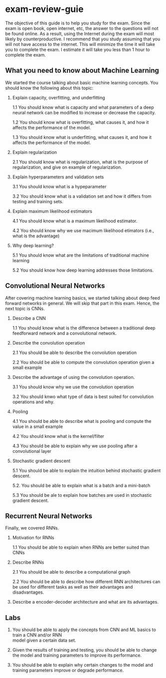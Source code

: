 # exam-review-guie

The objective of this guide is to help you study for the exam. Since the exam is open book,
open internet, etc, the answer to the questions will not be found online. As a result, using
the Internet during the exam will most likely by counterproductive. I recommend that you study
assuming that you will not have access to the internet. This will minimize the time it will
take you to complete the exam. I estimate it will take you less than 1 hour to complete the
exam. 

## What you need to know about Machine Learning
We started the course talking about basic machine learning concepts. You should know the
following about this topic:

1. Explain capacity, overfitting, and underfitting​ 

   1.1 You should know what is capacity and what parameters of a deep neural network can be modified to
   increase or decrease the capacity. 

   1.2 You should know what is overfitting, what causes it, and how it affects the performance of the
   model. 

   1.3 You should know what is underfitting, what causes it, and how it affects the performance
   of the model. 

2. Explain regularization​

    2.1 You should know what is regularization, what is the purpose of regularization, and give
    on example of regularization. 

3. Explain hyperparameters and validation sets​

    3.1 You should know what is a hypeparameter

    3.2 You should know what is a validation set and how it differs from testing and training sets. 

4. Explain maximum likelihood estimators​

    4.1  You should know what is a maximum likelihood estimator. 

    4.2 You should know why we use macimum likelihood etimators (i.e., what is the advantage)

5. Why deep learning?

    5.1 You should know what are the limitations of traditional machine learning

    5.2 You should know how deep learning addresses those limitations. 
    
## Convolutional Neural Networks
After covering machine learning basics, we started talking about deep feed forward networks in
general.  We will skip that part in this exam. Hence, the next topic is CNNs. ​

1. Describe a CNN​

    1.1 You should know what is the difference between a traditional deep feedforward network and a
    convolutional network. 
    
2. Describe the convolution operation​

    2.1 You should be able to describe the convolution operation

    2.2 You should be able to compute the convolution operation given a small example
    
3. Describe the advantage of using the convolution operation​. 

    3.1 You should know why we use the convolution operation

    3.2 You should knwo what type of data is best suited for convolution operations and why. 


4. Pooling

    4.1 You should be able to describe what is pooling and compute the value in a small example

    4.2 You should know what is the kernel/filter

    4.3 You should be able to explain why we use pooling after a convolutional layer

5. Stochastic gradient descent

    5.1 You should be able to explain the intuition behind stochastic gradient descent. 

    5.2. You should be able to explain what is a batch and a mini-batch

    5.3 You should be ale to explain how batches are used in stochastic gradient descent. 


## Recurrent Neural Networks
Finally, we covered RNNs. 

1. Motivation for RNNs

    1.1 You should be able to explain when RNNs are better suited than CNNs

2. Describe RNNs

    2.1 You should be able to describe a computational graph

    2.2 You should be able to describe how different RNN architectures can be used for
        different tasks as well as their advantages and disadvantages. 

3. Describe a encoder-decoder architecture and what are its advantages. 
    
## Labs

1. You should be able to apply the concepts from CNN and ML basics to train a CNN and/or RNN    
   model given a certain data set. 

2. Given the results of training and testing,  you should be able to change the model
   and training parameters to improve its performance. 

3. You should be able to explain why certain changes to the model and training parameters
   improve or degrade performance. 

